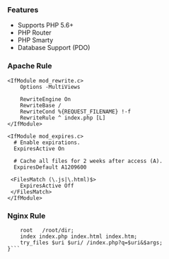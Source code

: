 ### Features

- Supports PHP 5.6+
- PHP Router
- PHP Smarty 
- Database Support (PDO)



### Apache Rule


```console
<IfModule mod_rewrite.c>
    Options -MultiViews

    RewriteEngine On
    RewriteBase /
    RewriteCond %{REQUEST_FILENAME} !-f
    RewriteRule ^ index.php [L]
</IfModule>

<IfModule mod_expires.c>
  # Enable expirations.
  ExpiresActive On

  # Cache all files for 2 weeks after access (A).
  ExpiresDefault A1209600

 <FilesMatch (\.js|\.html)$>
    ExpiresActive Off
 </FilesMatch>
</IfModule>
```

### Nginx Rule

```console location / {
	root   /root/dir;
	index index.php index.html index.htm;
	try_files $uri $uri/ /index.php?q=$uri&$args;
}```

